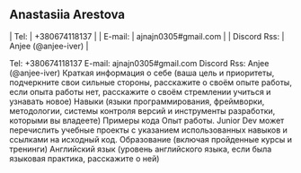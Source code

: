 ## Anastasiia Arestova ##
| Tel:              |   +380674118137 |
| E-mail:           |   ajnajn0305#gmail.com |
| Discord Rss:      |   Anjee (@anjee-iver) |

Tel: +380674118137 E-mail: ajnajn0305#gmail.com Discord Rss: Anjee (@anjee-iver)
Краткая информация о себе (ваша цель и приоритеты, подчеркните свои сильные стороны, расскажите о своём опыте работы, если опыта работы нет, расскажите о своём стремлении учиться и узнавать новое)
Навыки (языки программирования, фреймворки, методологии, системы контроля версий и инструменты разработки, которыми вы владеете)
Примеры кода
Опыт работы. Junior Dev может перечислить учебные проекты с указанием использованных навыков и ссылками на исходный код.
Образование (включая пройденные курсы и тренинги)
Английский язык (уровень английского языка, если была языковая практика, расскажите о ней)
